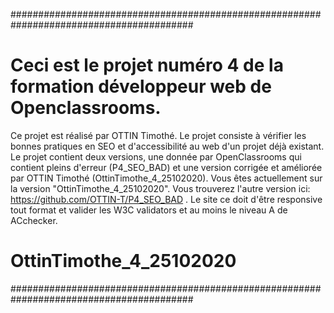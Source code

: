 #########################################################################################

# Ceci est le projet numéro 4 de la formation développeur web de Openclassrooms.
Ce projet est réalisé par OTTIN Timothé.
Le projet consiste à vérifier les bonnes pratiques en SEO et d'accessibilité au web d'un projet déjà existant.
Le projet contient deux versions, une donnée par OpenClassrooms qui contient pleins d'erreur (P4_SEO_BAD)
et une version corrigée et améliorée par OTTIN Timothé (OttinTimothe_4_25102020). 
Vous êtes actuellement sur la version "OttinTimothe_4_25102020". 
Vous trouverez l'autre version ici: https://github.com/OTTIN-T/P4_SEO_BAD .
Le site ce doit d'être responsive tout format et valider les W3C validators et au moins le niveau A de ACchecker.
# OttinTimothe_4_25102020
#########################################################################################
